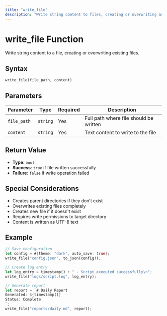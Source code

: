 ```yaml
---
title: "write_file"
description: "Write string content to files, creating or overwriting as needed"
---
```


# write_file Function

Write string content to a file, creating or overwriting existing files.

## Syntax

```rust
write_file(file_path, content)
```

## Parameters

| Parameter | Type | Required | Description |
|-----------|------|----------|-------------|
| `file_path` | `string` | Yes | Full path where file should be written |
| `content` | `string` | Yes | Text content to write to the file |

## Return Value

- **Type**: `bool`
- **Success**: `true` if file written successfully
- **Failure**: `false` if write operation failed

## Special Considerations

- Creates parent directories if they don't exist
- Overwrites existing files completely
- Creates new file if it doesn't exist
- Requires write permissions to target directory
- Content is written as UTF-8 text

## Example

```rust
// Save configuration
let config = #{theme: "dark", auto_save: true};
write_file("config.json", to_json(config));

// Create log entry
let log_entry = timestamp() + " - Script executed successfully\n";
write_file("logs/script.log", log_entry);

// Generate report
let report = `# Daily Report
Generated: ${timestamp()}
Status: Complete
`;
write_file("reports/daily.md", report);
```


